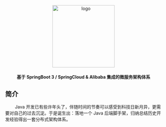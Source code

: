 <p>&nbsp;</p>
<div align="center">
	<img alt="logo" src="https://cdn.jsdelivr.net/gh/Rukawalee/cloud-images@master/images/cloud-me.png" width="200">
</div>
<h4 align="center">基于 SpringBoot 3 / SpringCloud & Alibaba 集成的微服务架构体系</h4>

## 简介
&nbsp; &nbsp; &nbsp; &nbsp; Java 开发已有些许年头了，伴随时间的节奏可以感受到科技日新月异，更需要对自己的过去沉淀。于是诞生出：落地一个 Java 后端脚手架，归纳总结历史开发经验得出一套分布式架构体系。